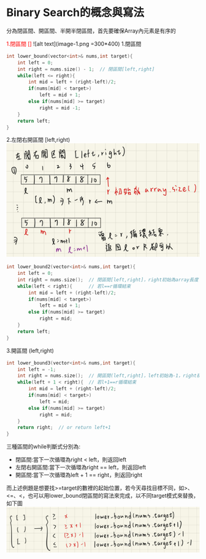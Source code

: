 # Binary Search的概念與寫法
分為閉區間、開區間、半開半閉區間，首先要確保Array內元素是有序的

<font color = 'red'>1.閉區間 []</font>
![alt text](image-1.png =300*400)
1.閉區間
```C++
int lower_bound(vector<int>& nums,int target){
    int left = 0;
    int right = nums.size() - 1;  // 閉區間[left,right]
    while(left <= right){
        int mid = left + (right-left)/2;
        if(nums[mid] < target>) 
            left = mid + 1;
        else if(nums[mid] >= target) 
            right = mid -1;
    }
    return left;
}
```

2.左閉右開區間 [left,right)
![alt text](image.png)
```C++
int lower_bound2(vector<int>& nums,int target){
    int left = 0;
    int right = nums.size();  // 閉區間[left,right]，right初始為array長度
    while(left < right){      // 若l==r循環結束
        int mid = left + (right-left)/2;
        if(nums[mid] < target>) 
            left = mid + 1;
        else if(nums[mid] >= target) 
            right = mid;
    }
    return left;
}
```

3.開區間 (left,right)
```C++
int lower_bound3(vector<int>& nums,int target){
    int left = -1;
    int right = nums.size();  // 開區間(left,right]，left初始為-1，right初始為array長度
    while(left + 1 < right){  // 若l+1==r循環結束
        int mid = left + (right-left)/2;
        if(nums[mid] < target>) 
            left = mid;
        else if(nums[mid] >= target) 
            right = mid;
    }
    return right;  // or return left+1
}
```

三種區間的while判斷式分別為:  
* 閉區間:當下一次循環為right < left，則返回left
* 左閉右開區間:當下一次循環為right == left，則返回left
* 開區間:當下一次循環為left + 1 == right，則返回right  

而上述例題是想要找>=target的數裡的起始位置，若今天尋找目標不同，如>、<=、<，也可以用lower_bound閉區間的寫法來完成，以不同target模式來替換，如下圖
![alt text](image-2.png)


